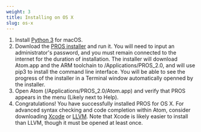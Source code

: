 ```yaml
---
weight: 3
title: Installing on OS X
slug: os-x
---
```


1) Install [Python 3](https://www.python.org/downloads/) for macOS.  
2) Download the [PROS installer](fakeProsInstallerLink) and run it. You will need to input an administrator's password, and you must remain connected to the internet for the duration of installation. The installer will download Atom.app and the ARM toolchain to /Applications/PROS\_2.0, and will use pip3 to install the command line interface. You will be able to see the progress of the installer in a Terminal window automatically openned by the installer.   
3) Open Atom (/Applications/PROS_2.0/Atom.app) and verify that PROS appears in the menu (Likely next to Help).   
4) Congratulations! You have successfully installed PROS for OS X. For advanced syntax checking and code completion within Atom, consider downloading [Xcode](https://developer.apple.com/xcode/) or [LLVM](http://llvm.org). Note that Xcode is likely easier to install than LLVM, though it must be opened at least once.
